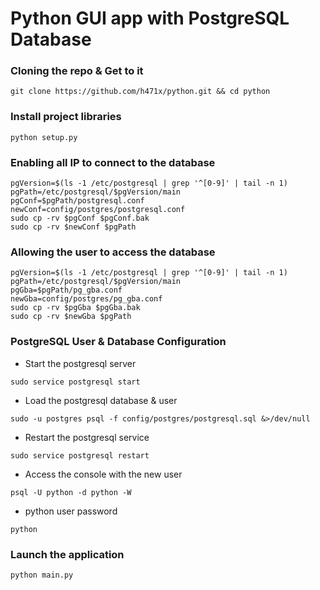 # Python GUI app with PostgreSQL Database

### Cloning the repo & Get to it
```shell
git clone https://github.com/h471x/python.git && cd python
```

### Install project libraries
```shell
python setup.py
```

### Enabling all IP to connect to the database

```shell
pgVersion=$(ls -1 /etc/postgresql | grep '^[0-9]' | tail -n 1)
pgPath=/etc/postgresql/$pgVersion/main
pgConf=$pgPath/postgresql.conf
newConf=config/postgres/postgresql.conf
sudo cp -rv $pgConf $pgConf.bak
sudo cp -rv $newConf $pgPath
```

### Allowing the user to access the database

```shell
pgVersion=$(ls -1 /etc/postgresql | grep '^[0-9]' | tail -n 1)
pgPath=/etc/postgresql/$pgVersion/main
pgGba=$pgPath/pg_gba.conf
newGba=config/postgres/pg_gba.conf
sudo cp -rv $pgGba $pgGba.bak
sudo cp -rv $newGba $pgPath
```

### PostgreSQL User & Database Configuration

* Start the postgresql server
```shell
sudo service postgresql start
```
* Load the postgresql database & user
```shell
sudo -u postgres psql -f config/postgres/postgresql.sql &>/dev/null
```
* Restart the postgresql service
```shell
sudo service postgresql restart
```
* Access the console with the new user
```shell
psql -U python -d python -W
```
* python user password
```
python
```

### Launch the application

```shell
python main.py
```

